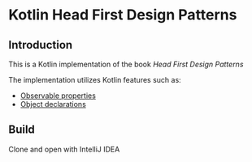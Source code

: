 # Kotlin Head First Design Patterns

## Introduction

This is a Kotlin implementation of the book *Head First Design Patterns*

The implementation utilizes Kotlin features such as:

* [Observable properties](https://kotlinlang.org/docs/delegated-properties.html#observable-properties)
* [Object declarations](https://kotlinlang.org/docs/object-declarations.html#object-declarations-overview)


## Build

Clone and open with IntelliJ IDEA